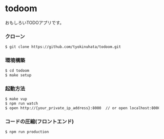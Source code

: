# todoom

おもしろいTODOアプリです。

### クローン

```bash
$ git clone https://github.com/tyokinuhata/todoom.git
```

### 環境構築

```bash
$ cd todoom
$ make setup
```

### 起動方法

```bash
$ make vup
$ npm run watch
$ open http://{your_private_ip_address}:8000  // or open localhost:8000
```

### コードの圧縮(フロントエンド)

```bash
$ npm run production
```